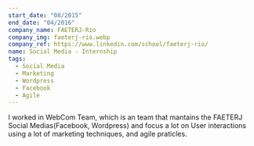 ```yaml
---
start_date: "08/2015"
end_date: "04/2016"
company_name: FAETERJ-Rio
company_img: faeterj-rio.webp
company_ref: https://www.linkedin.com/school/faeterj-rio/
name: Social Media - Internship
tags:
  - Social Media
  - Marketing
  - Wordpress
  - Facebook
  - Agile
---
```

I worked in WebCom Team, which is an team that mantains the FAETERJ Social Medias(Facebook, Wordpress) and focus a lot on User interactions using a lot of marketing techniques, and agile praticles.
